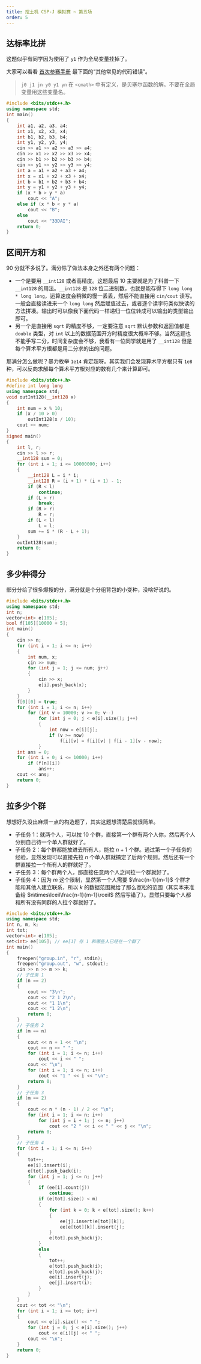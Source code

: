 ```yaml
---
title: 挖土机 CSP-J 模拟赛 ~ 第五场
order: 5
---
```


## 达标率比拼

这题似乎有同学因为使用了 `y1` 作为全局变量挂掉了。

大家可以看看 [首次参赛手册](/技巧/首次参赛手册) 最下面的“其他常见的代码错误”。

> `j0 j1 jn y0 y1 yn` 在 `<cmath>` 中有定义，是贝塞尔函数的解。不要在全局变量用这些变量名。

```cpp
#include <bits/stdc++.h>
using namespace std;
int main()
{
    int a1, a2, a3, a4;
    int x1, x2, x3, x4;
    int b1, b2, b3, b4;
    int y1, y2, y3, y4;
    cin >> a1 >> a2 >> a3 >> a4;
    cin >> x1 >> x2 >> x3 >> x4;
    cin >> b1 >> b2 >> b3 >> b4;
    cin >> y1 >> y2 >> y3 >> y4;
    int a = a1 + a2 + a3 + a4;
    int x = x1 + x2 + x3 + x4;
    int b = b1 + b2 + b3 + b4;
    int y = y1 + y2 + y3 + y4;
    if (x * b > y * a)
        cout << "A";
    else if (x * b < y * a)
        cout << "B";
    else
        cout << "33DAI";
    return 0;
}
```

## 区间开方和

90 分就不多说了。满分除了做法本身之外还有两个问题：

- 一个是要用 `__int128` 或者高精度。这题最后 $10$ 主要就是为了科普一下 `__int128` 的用法。`__int128` 是 `128` 位二进制数，也就是能存得下 `long long * long long`，运算速度会稍微的慢一丢丢，然后不能直接用 `cin/cout` 读写。一般会直接读进来一个 `long long` 然后赋值过去，或者逐个读字符类似快读的方法拼凑。输出时可以像我下面代码一样递归一位位转成可以输出的类型输出即可。
- 另一个是直接用 `sqrt` 的精度不够，一定要注意 `sqrt` 默认参数和返回值都是 `double` 类型，对 `int` 以上的数据范围开方时精度很大概率不够。当然这题也不能手写二分，时间复杂度会不够，我看有一位同学就是用了 `__int128` 但是每个算术平方根都是用二分求的出的问题。

那满分怎么做呢？暴力枚举 `1e14` 肯定超呀。其实我们会发现算术平方根只有 `1e8` 种，可以反向求解每个算术平方根对应的数有几个来计算即可。


```cpp
#include <bits/stdc++.h>
#define int long long
using namespace std;
void outInt128(__int128 x)
{
    int num = x % 10;
    if (x / 10 > 0)
        outInt128(x / 10);
    cout << num;
}
signed main()
{
    int l, r;
    cin >> l >> r;
    __int128 sum = 0;
    for (int i = 1; i <= 10000000; i++)
    {
        __int128 L = i * i;
        __int128 R = (i + 1) * (i + 1) - 1;
        if (R < l)
            continue;
        if (L > r)
            break;
        if (R > r)
            R = r;
        if (L < l)
            L = l;
        sum += i * (R - L + 1);
    }
    outInt128(sum);
    return 0;
}
```

## 多少种得分

部分分给了很多爆搜的分，满分就是个分组背包的小变种，没啥好说的。

```cpp
#include <bits/stdc++.h>
using namespace std;
int n;
vector<int> e[105];
bool f[105][10000 + 5];
int main()
{
    cin >> n;
    for (int i = 1; i <= n; i++)
    {
        int num, x;
        cin >> num;
        for (int j = 1; j <= num; j++)
        {
            cin >> x;
            e[i].push_back(x);
        }
    }
    f[0][0] = true;
    for (int i = 1; i <= n; i++)
        for (int v = 10000; v >= 0; v--)
            for (int j = 0; j < e[i].size(); j++)
            {
                int now = e[i][j];
                if (v >= now)
                    f[i][v] = f[i][v] | f[i - 1][v - now];
            }
    int ans = 0;
    for (int i = 0; i <= 10000; i++)
        if (f[n][i])
            ans++;
    cout << ans;
    return 0;
}
```

## 拉多少个群

想想好久没出麻烦一点的构造题了，其实这题想清楚后就很简单。

- 子任务 1：就两个人，可以拉 $10$ 个群，直接第一个群有两个人你，然后两个人分别自己待一个单人群就好了。
- 子任务 2：每个群都能放进去所有人，能拉 $n+1$ 个群。通过第一个子任务的经验，显然发现可以直接先拉 $n$ 个单人群就搞定了后两个规则。然后还有一个群直接拉一个所有人的群就好了。
- 子任务 3：每个群两个人，那直接任意两个人之间拉一个群就好了。
- 子任务 4：因为 $m$ 这个限制，显然第一个人需要 $\frac{n-1}{m-1}$ 个群才能和其他人建立联系，所以 $k$ 的数据范围就给了那么宽松的范围（其实本来准备给 $n\times\lceil\frac{n-1}{m-1}\rceil$ 然后写错了）。显然只要每个人都和所有没有同群的人拉个群就好了。


```cpp
#include <bits/stdc++.h>
using namespace std;
int n, m, k;
int tot;
vector<int> e[105];
set<int> ee[105]; // ee[1] 存 1 和哪些人已经在一个群了
int main()
{
    freopen("group.in", "r", stdin);
    freopen("group.out", "w", stdout);
    cin >> n >> m >> k;
    // 子任务 1
    if (n == 2)
    {
        cout << "3\n";
        cout << "2 1 2\n";
        cout << "1 1\n";
        cout << "1 2\n";
        return 0;
    }
    // 子任务 2
    if (m == n)
    {
        cout << n + 1 << "\n";
        cout << n << " ";
        for (int i = 1; i <= n; i++)
            cout << i << " ";
        cout << "\n";
        for (int i = 1; i <= n; i++)
            cout << "1 " << i << "\n";
        return 0;
    }
    // 子任务 3
    if (m == 2)
    {
        cout << n * (n - 1) / 2 << "\n";
        for (int i = 1; i <= n; i++)
            for (int j = i + 1; j <= n; j++)
                cout << "2 " << i << " " << j << "\n";
        return 0;
    }
    // 子任务 4
    for (int i = 1; i <= n; i++)
    {
        tot++;
        ee[i].insert(i);
        e[tot].push_back(i);
        for (int j = 1; j <= n; j++)
        {
            if (ee[i].count(j))
                continue;
            if (e[tot].size() < m)
            {
                for (int k = 0; k < e[tot].size(); k++)
                {
                    ee[j].insert(e[tot][k]);
                    ee[e[tot][k]].insert(j);
                }
                e[tot].push_back(j);
            }
            else
            {
                tot++;
                e[tot].push_back(i);
                e[tot].push_back(j);
                ee[i].insert(j);
                ee[j].insert(i);
            }
        }
    }
    cout << tot << "\n";
    for (int i = 1; i <= tot; i++)
    {
        cout << e[i].size() << " ";
        for (int j = 0; j < e[i].size(); j++)
            cout << e[i][j] << " ";
        cout << "\n";
    }
    return 0;
}
```